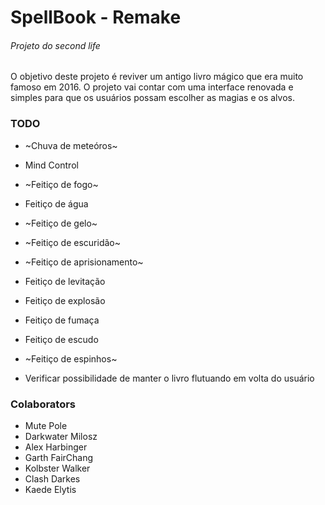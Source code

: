 # SpellBook - Remake
###### Projeto do second life

O objetivo deste projeto é reviver um antigo livro mágico que era muito famoso em 2016. O projeto vai contar com uma interface renovada e simples para que os usuários possam escolher as magias e os alvos.


### TODO

* ~Chuva de meteóros~
* Mind Control
* ~Feitiço de fogo~
* Feitiço de água
* ~Feitiço de gelo~
* ~Feitiço de escuridão~
* ~Feitiço de aprisionamento~
* Feitiço de levitação
* Feitiço de explosão
* Feitiço de fumaça
* Feitiço de escudo
* ~Feitiço de espinhos~


* Verificar possibilidade de manter o livro flutuando em volta do usuário

### Colaborators

- Mute Pole
- Darkwater Milosz
- Alex Harbinger
- Garth FairChang
- Kolbster Walker
- Clash Darkes
- Kaede Elytis
